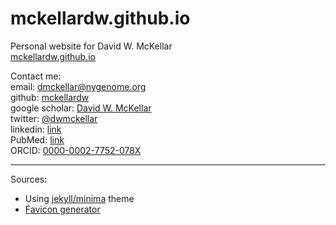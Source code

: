 # mckellardw.github.io  

Personal website for David W. McKellar  
[mckellardw.github.io](https://mckellardw.github.io/)  

Contact me:  
email: [dmckellar@nygenome.org](dmckellar@nygenome.org)  
github: [mckellardw](https://github.com/mckellardw)  
google scholar: [David W. McKellar](https://scholar.google.com/citations?user=Hta5xCcAAAAJ&hl=en&oi=ao)  
twitter: [@dwmckellar](https://twitter.com/dwmckellar)  
linkedin: [link](https://www.linkedin.com/in/dwmckellar/)  
PubMed: [link](https://pubmed.ncbi.nlm.nih.gov/?term=David+McKellar%5BAuthor%5D&sort=date)  
ORCID: [0000-0002-7752-078X](https://orcid.org/0000-0002-7752-078X)  

------------------------------------
Sources:
- Using [jekyll/minima](https://github.com/jekyll/minima) theme
- [Favicon generator](https://realfavicongenerator.net/)